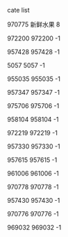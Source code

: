 cate list

970775 新鲜水果 8

972200 972200 -1

957428 957428 -1

5057 5057 -1

955035 955035 -1

957347 957347 -1

975706 975706 -1

958104 958104 -1

972219 972219 -1

957330 957330 -1

957615 957615 -1

961006 961006 -1

970778 970778 -1

957430 957430 -1

970776 970776 -1

969032 969032 -1

